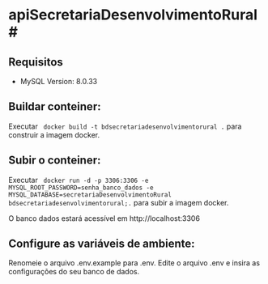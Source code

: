 # apiSecretariaDesenvolvimentoRural#

## Requisitos

- MySQL Version:  8.0.33


## Buildar conteiner:

Executar ` docker build -t bdsecretariadesenvolvimentorural .` para construir a imagem docker.

## Subir o conteiner:

Executar ` docker run -d -p 3306:3306 -e MYSQL_ROOT_PASSWORD=senha_banco_dados -e MYSQL_DATABASE=secretariaDesenvolvimentoRural bdsecretariadesenvolvimentorural;.` para subir a imagem docker.

O banco dados estará acessível em http://localhost:3306

## Configure as variáveis de ambiente:

Renomeie o arquivo .env.example para .env.
Edite o arquivo .env e insira as configurações do seu banco de dados.



